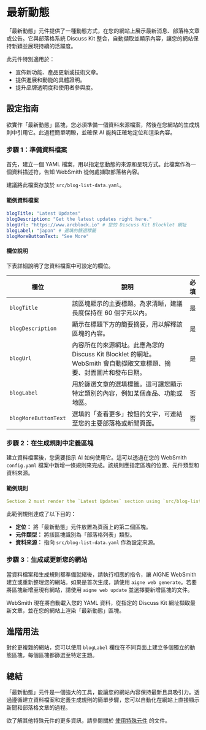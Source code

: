 # 最新動態

「最新動態」元件提供了一種動態方式，在您的網站上展示最新消息、部落格文章或公告。它與部落格系統 Discuss Kit 整合，自動擷取並顯示內容，讓您的網站保持新穎並展現持續的活躍度。

此元件特別適用於：
- 宣佈新功能、產品更新或技術文章。
- 提供進展和動能的具體證明。
- 提升品牌透明度和使用者參與度。

## 設定指南

欲實作「最新動態」區塊，您必須準備一個資料來源檔案，然後在您網站的生成規則中引用它。此過程簡單明瞭，並確保 AI 能夠正確地定位和渲染內容。

### 步驟 1：準備資料檔案

首先，建立一個 YAML 檔案，用以指定您動態的來源和呈現方式。此檔案作為一個資料描述符，告知 WebSmith 從何處擷取部落格內容。

建議將此檔案存放於 `src/blog-list-data.yaml`。

#### 範例資料檔案

```yaml src/blog-list-data.yaml icon=yaml
blogTitle: "Latest Updates"
blogDescription: "Get the latest updates right here."
blogUrl: "https://www.arcblock.io" # 您的 Discuss Kit Blocklet 網址
blogLabel: "japan" # 選填的篩選標籤
blogMoreButtonText: "See More"
```

#### 欄位說明

下表詳細說明了您資料檔案中可設定的欄位。

| 欄位                 | 說明                                                                                                                                                                                                   | 必填     |
| -------------------- | ------------------------------------------------------------------------------------------------------------------------------------------------------------------------------------------------------ | :------: |
| `blogTitle`          | 該區塊顯示的主要標題。為求清晰，建議長度保持在 60 個字元以內。                                                                                                                                             |   是     |
| `blogDescription`    | 顯示在標題下方的簡要摘要，用以解釋該區塊的內容。                                                                                                                                                       |   是     |
| `blogUrl`            | 內容所在的來源網址。此應為您的 Discuss Kit Blocklet 的網址。WebSmith 會自動擷取文章標題、摘要、封面圖片和發布日期。                                                                                   |   是     |
| `blogLabel`          | 用於篩選文章的選填標籤。這可讓您顯示特定類別的內容，例如某個產品、功能或地區。                                                                                                                            |   否     |
| `blogMoreButtonText` | 選填的「查看更多」按鈕的文字，可連結至您的主要部落格或新聞頁面。                                                                                                                                          |   否     |

### 步驟 2：在生成規則中定義區塊

建立資料檔案後，您需要指示 AI 如何使用它。這可以透過在您的 WebSmith `config.yaml` 檔案中新增一條規則來完成。該規則應指定區塊的位置、元件類型和資料來源。

#### 範例規則

```yaml config.yaml icon=yaml
Section 2 must render the `Latest Updates` section using `src/blog-list-data.yaml` as immediate proof and momentum. Connect each featured post to a specific ArcBlock capability or outcome.
```

此範例規則達成了以下目的：
*   **定位：** 將「最新動態」元件放置為頁面上的第二個區塊。
*   **元件類型：** 將該區塊識別為「部落格列表」類型。
*   **資料來源：** 指向 `src/blog-list-data.yaml` 作為設定來源。

### 步驟 3：生成或更新您的網站

當資料檔案和生成規則都準備就緒後，請執行相應的指令，讓 AIGNE WebSmith 建立或重新整理您的網站。如果是首次生成，請使用 `aigne web generate`。若要將區塊新增至現有網站，請使用 `aigne web update` 並選擇要新增區塊的文件。

WebSmith 現在將自動載入您的 YAML 資料，從指定的 Discuss Kit 網址擷取最新文章，並在您的網站上渲染「最新動態」區塊。

## 進階用法

對於更複雜的網站，您可以使用 `blogLabel` 欄位在不同頁面上建立多個獨立的動態區塊，每個區塊都篩選至特定主題。

## 總結

「最新動態」元件是一個強大的工具，能讓您的網站內容保持最新且具吸引力。透過遵循建立資料檔案和定義生成規則的簡單步驟，您可以自動化在網站上直接顯示新聞和部落格文章的過程。

欲了解其他特殊元件的更多資訊，請參閱關於 [使用特殊元件](./advanced-features-using-special-components.md) 的文件。